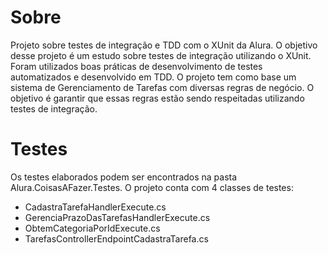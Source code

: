 # Sobre
Projeto sobre testes de integração e TDD com o XUnit da Alura. O objetivo desse projeto é um estudo sobre testes de integração utilizando o XUnit. 
Foram utilizados boas práticas de desenvolvimento de testes automatizados e desenvolvido em TDD.
O projeto tem como base um sistema de Gerenciamento de Tarefas com diversas regras de negócio. O objetivo é garantir que essas regras estão sendo respeitadas utilizando testes de integração.

# Testes
Os testes elaborados podem ser encontrados na pasta Alura.CoisasAFazer.Testes. O projeto conta com 4 classes de testes:
* CadastraTarefaHandlerExecute.cs
* GerenciaPrazoDasTarefasHandlerExecute.cs
* ObtemCategoriaPorIdExecute.cs
* TarefasControllerEndpointCadastraTarefa.cs
